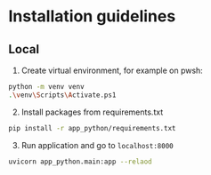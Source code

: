 # Installation guidelines

## Local

1. Create virtual environment, for example on pwsh:
```bash
python -m venv venv
.\venv\Scripts\Activate.ps1
```

2. Install packages from requirements.txt
```bash
pip install -r app_python/requirements.txt
```

3. Run application and go to `localhost:8000`
```bash
uvicorn app_python.main:app --relaod
```

